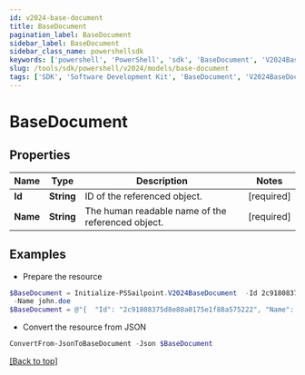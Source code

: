 ```yaml
---
id: v2024-base-document
title: BaseDocument
pagination_label: BaseDocument
sidebar_label: BaseDocument
sidebar_class_name: powershellsdk
keywords: ['powershell', 'PowerShell', 'sdk', 'BaseDocument', 'V2024BaseDocument'] 
slug: /tools/sdk/powershell/v2024/models/base-document
tags: ['SDK', 'Software Development Kit', 'BaseDocument', 'V2024BaseDocument']
---
```



# BaseDocument

## Properties

Name | Type | Description | Notes
------------ | ------------- | ------------- | -------------
**Id** | **String** | ID of the referenced object. | [required]
**Name** | **String** | The human readable name of the referenced object. | [required]

## Examples

- Prepare the resource
```powershell
$BaseDocument = Initialize-PSSailpoint.V2024BaseDocument  -Id 2c91808375d8e80a0175e1f88a575222 `
 -Name john.doe
$BaseDocument = @"{  "Id": "2c91808375d8e80a0175e1f88a575222", "Name": "john.doe" }"@
```

- Convert the resource from JSON
```powershell
ConvertFrom-JsonToBaseDocument -Json $BaseDocument
```


[[Back to top]](#) 

